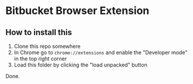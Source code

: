 # Bitbucket Browser Extension

## How to install this

1. Clone this repo somewhere
2. In Chrome go to `chrome://extensions` and enable the "Developer mode" in the top right corner
3. Load this folder by clicking the "load unpacked" button

Done.
